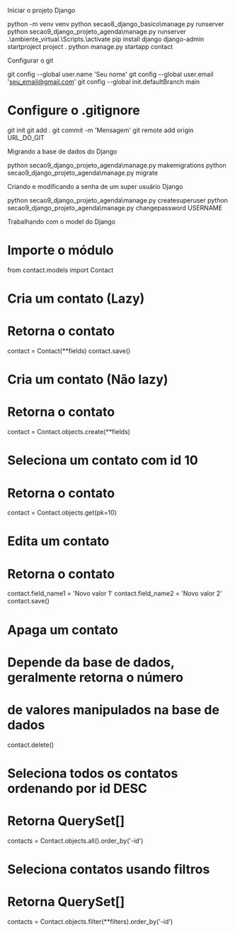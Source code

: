 Iniciar o projeto Django

python -m venv venv
python secao8_django_basico\manage.py runserver
python secao9_django_projeto_agenda\manage.py runserver
.\ambiente_virtual.\Scripts.\activate
pip install django
django-admin startproject project .
python manage.py startapp contact


Configurar o git


git config --global user.name 'Seu nome'
git config --global user.email 'seu_email@gmail.com'
git config --global init.defaultBranch main
# Configure o .gitignore
git init
git add .
git commit -m 'Mensagem'
git remote add origin URL_DO_GIT


Migrando a base de dados do Django


python secao9_django_projeto_agenda\manage.py makemigrations
python secao9_django_projeto_agenda\manage.py migrate


Criando e modificando a senha de um super usuário Django


python secao9_django_projeto_agenda\manage.py createsuperuser
python secao9_django_projeto_agenda\manage.py changepassword USERNAME


Trabalhando com o model do Django


# Importe o módulo
from contact.models import Contact
# Cria um contato (Lazy)
# Retorna o contato
contact = Contact(**fields)
contact.save()
# Cria um contato (Não lazy)
# Retorna o contato
contact = Contact.objects.create(**fields)
# Seleciona um contato com id 10
# Retorna o contato
contact = Contact.objects.get(pk=10)
# Edita um contato
# Retorna o contato
contact.field_name1 = 'Novo valor 1'
contact.field_name2 = 'Novo valor 2'
contact.save()
# Apaga um contato
# Depende da base de dados, geralmente retorna o número
# de valores manipulados na base de dados
contact.delete()
# Seleciona todos os contatos ordenando por id DESC
# Retorna QuerySet[]
contacts = Contact.objects.all().order_by('-id')
# Seleciona contatos usando filtros
# Retorna QuerySet[]
contacts = Contact.objects.filter(**filters).order_by('-id')